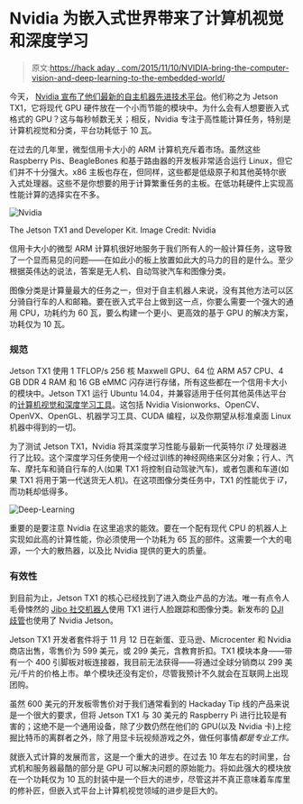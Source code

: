 # Nvidia 为嵌入式世界带来了计算机视觉和深度学习

> 原文:[https://hack aday . com/2015/11/10/NVIDIA-bring-the-computer-vision-and-deep-learning-to-the-embedded-world/](https://hackaday.com/2015/11/10/nvidia-brings-computer-vision-and-deep-learning-to-the-embedded-world/)

今天， [Nvidia 宣布了他们最新的自主机器先进技术平台](http://nvidianews.nvidia.com/)。他们称之为 Jetson TX1，它将现代 GPU 硬件放在一个小而节能的模块中。为什么会有人想要嵌入式格式的 GPU？这与每秒帧数无关；相反，Nvidia 专注于高性能计算任务，特别是计算机视觉和分类，平台功耗低于 10 瓦。

在过去的几年里，微型信用卡大小的 ARM 计算机充斥着市场。虽然这些 Raspberry Pis、BeagleBones 和基于路由器的开发板非常适合运行 Linux，但它们并不十分强大。x86 主板也存在，但同样，这些都是低级原子和其他英特尔嵌入式处理器。这些不是你想要的用于计算繁重任务的主板。在低功耗硬件上实现高性能计算的选择实在不多。

![Nvidia](../Images/9ce33b9544e038ef67491d075efb387f.png)

The Jetson TX1 and Developer Kit. Image Credit: Nvidia

信用卡大小的微型 ARM 计算机很好地服务于我们所有人的一般计算任务，这导致了一个显而易见的问题——在如此小的板上放置如此大的马力的目的是什么。至少根据英伟达的说法，答案是无人机、自动驾驶汽车和图像分类。

图像分类是计算量最大的任务之一，但对于自主机器人来说，没有其他方法可以区分骑自行车的人和邮箱。要在嵌入式平台上做到这一点，你要么需要一个强大的通用 CPU，功耗约为 60 瓦，要么构建一个更小、更高效的基于 GPU 的解决方案，功耗仅为 10 瓦。

### 规范

Jetson TX1 使用 1 TFLOP/s 256 核 Maxwell GPU、64 位 ARM A57 CPU、4 GB DDR 4 RAM 和 16 GB eMMC 闪存进行存储，所有这些都在一个信用卡大小的模块中。Jetson TX1 运行 Ubuntu 14.04，并兼容适用于任何其他英伟达平台的[计算机视觉和深度学习工具](https://developer.nvidia.com/embedded-computing)。这包括 Nvidia Visionworks、OpenCV、OpenVX、OpenGL、机器学习工具、CUDA 编程，以及你期望从标准桌面 Linux 机器中得到的一切。

为了测试 Jetson TX1，Nvidia 将其深度学习性能与最新一代英特尔 i7 处理器进行了比较。这个深度学习任务使用一个经过训练的神经网络来区分对象；行人、汽车、摩托车和骑自行车的人(如果 TX1 将控制自动驾驶汽车)，或者包裹和车道(如果 TX1 将用于第一代送货无人机)。在这项图像分类任务中，TX1 的性能优于 i7，而功耗却低得多。

![Deep-Learning](../Images/c3c29172775d4c1a6251e9ce2f998d07.png)

重要的是要注意 Nvidia 在这里追求的能效。要在一个配有现代 CPU 的机器人上实现如此高的计算性能，你必须使用一个功耗为 65 瓦的部件。这需要一个大的电源，一个大的散热器，以及比 Nvidia 提供的更大的质量。

### 有效性

到目前为止，Jetson TX1 的核心已经找到了进入商业产品的方法。唯一有点令人毛骨悚然的 [Jibo 社交机器人](https://www.jibo.com/)使用 TX1 进行人脸跟踪和图像分类。新发布的 [DJI 歧管](https://developer.dji.com/manifold/)也使用了 Nvidia Jetson。

Jetson TX1 开发者套件将于 11 月 12 日在新蛋、亚马逊、Microcenter 和 Nvidia 商店出售，零售价为 599 美元，或 299 美元，含教育折扣。TX1 模块本身——带有一个 400 引脚板对板连接器，我目前无法获得——将通过全球分销商以 299 美元/千片的价格上市。单个模块还没有定价，尽管我预计不久就会在互联网上出现团购。

虽然 600 美元的开发板零售价对于我们通常看到的 Hackaday Tip 线的产品来说是一个很大的要求，但将 Jetson TX1 与 30 美元的 Raspberry Pi 进行比较是有害的；这绝不是一个通用设备，除了少数仍然在他们的 GPU(以及 Nvidia 卡)上挖掘比特币的离群者之外，除了用显卡玩视频游戏之外，做任何事情*都是专业工作。*

就嵌入式计算的发展而言，这是一个重大的进步。在过去 10 年左右的时间里，台式机和服务器最酷的部分是 GPU 可以解决问题的原始能力。将如此强大的模块放在一个功耗仅为 10 瓦的封装中是一个巨大的进步，尽管这并不真正意味着车库里的修补匠，但嵌入式平台上计算机视觉领域的进步是巨大的。